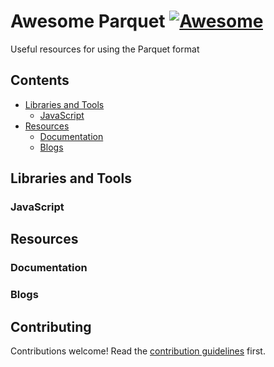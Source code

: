 # Awesome Parquet [![Awesome](https://awesome.re/badge.svg)](https://awesome.re)

Useful resources for using the Parquet format

## Contents

- [Libraries and Tools](#libraries-and-tools)
  - [JavaScript](#javascript)
- [Resources](#resources)
  - [Documentation](#documentation)
  - [Blogs](#blogs)

## Libraries and Tools

### JavaScript

## Resources

### Documentation

### Blogs

## Contributing

Contributions welcome! Read the [contribution guidelines](contributing.md) first.
